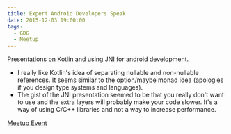 ```yaml
---
title: Expert Android Developers Speak
date: 2015-12-03 19:00:00
tags:
  - GDG
  - Meetup
---
```

Presentations on Kotlin and using JNI for android development.
- I really like Kotlin's idea of separating nullable and non-nullable references.  It seems similar to the option/maybe monad idea (apologies if you design type systems and languages).
- The gist of the JNI presentation seemed to be that you really don't want to use and the extra layers will probably make your code slower.  It's a way of using C/C++ libraries and not a way to increase performance.

[Meetup Event](http://www.meetup.com/GDG-Waterloo/events/226754660/)